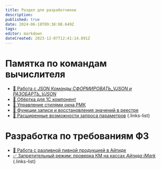 ```yaml
---
title: Раздел для разработчиков
description: 
published: true
date: 2024-06-18T09:38:08.649Z
tags: 
editor: markdown
dateCreated: 2023-12-07T12:41:14.891Z
---
```


# Памятка по командам вычислителя

- [:blue_book: Работа с JSON *Команды СФОРМИРОВАТЬ_VJSON и РАЗОБАРТЬ_VJSON*](/dev/json)
- [:blue_book: Обёртка для 1С компонент](/dev/wrapper)
- [:blue_book: Управление стилями окна РМК](/dev/rmkwindowstyle)
- [:blue_book: Функции записи и восстановления значений в реестре](/dev/savesettings)
- [:blue_book: Расширенные возможности запроса параметров](/dev/extraparams)
{.links-list}

# Разработка по требованиям ФЗ
- [:beer: Работа с разливной пивной продукцией в Айтиде](/dev/beer-keg)
- [✅ Запретительный режим: проверка КМ на кассах *Айтида iMark*](/dev/iMark)
{.links-list}